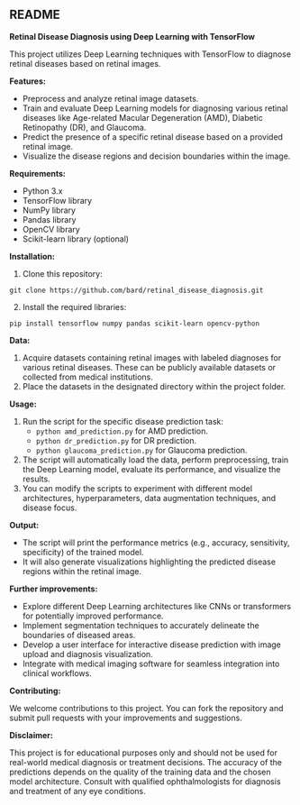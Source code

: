 ## README

**Retinal Disease Diagnosis using Deep Learning with TensorFlow**

This project utilizes Deep Learning techniques with TensorFlow to diagnose retinal diseases based on retinal images.

**Features:**

* Preprocess and analyze retinal image datasets.
* Train and evaluate Deep Learning models for diagnosing various retinal diseases like Age-related Macular Degeneration (AMD), Diabetic Retinopathy (DR), and Glaucoma.
* Predict the presence of a specific retinal disease based on a provided retinal image.
* Visualize the disease regions and decision boundaries within the image.

**Requirements:**

* Python 3.x
* TensorFlow library
* NumPy library
* Pandas library
* OpenCV library
* Scikit-learn library (optional)

**Installation:**

1. Clone this repository:
```
git clone https://github.com/bard/retinal_disease_diagnosis.git
```
2. Install the required libraries:
```
pip install tensorflow numpy pandas scikit-learn opencv-python
```

**Data:**

1. Acquire datasets containing retinal images with labeled diagnoses for various retinal diseases. These can be publicly available datasets or collected from medical institutions.
2. Place the datasets in the designated directory within the project folder.

**Usage:**

1. Run the script for the specific disease prediction task:
    - `python amd_prediction.py` for AMD prediction.
    - `python dr_prediction.py` for DR prediction.
    - `python glaucoma_prediction.py` for Glaucoma prediction.
2. The script will automatically load the data, perform preprocessing, train the Deep Learning model, evaluate its performance, and visualize the results.
3. You can modify the scripts to experiment with different model architectures, hyperparameters, data augmentation techniques, and disease focus.

**Output:**

* The script will print the performance metrics (e.g., accuracy, sensitivity, specificity) of the trained model.
* It will also generate visualizations highlighting the predicted disease regions within the retinal image.

**Further improvements:**

* Explore different Deep Learning architectures like CNNs or transformers for potentially improved performance.
* Implement segmentation techniques to accurately delineate the boundaries of diseased areas.
* Develop a user interface for interactive disease prediction with image upload and diagnosis visualization.
* Integrate with medical imaging software for seamless integration into clinical workflows.

**Contributing:**

We welcome contributions to this project. You can fork the repository and submit pull requests with your improvements and suggestions.

**Disclaimer:**

This project is for educational purposes only and should not be used for real-world medical diagnosis or treatment decisions. The accuracy of the predictions depends on the quality of the training data and the chosen model architecture. Consult with qualified ophthalmologists for diagnosis and treatment of any eye conditions.
